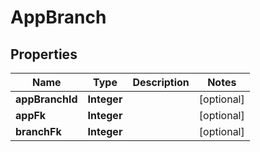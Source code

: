 
# AppBranch

## Properties
Name | Type | Description | Notes
------------ | ------------- | ------------- | -------------
**appBranchId** | **Integer** |  |  [optional]
**appFk** | **Integer** |  |  [optional]
**branchFk** | **Integer** |  |  [optional]



